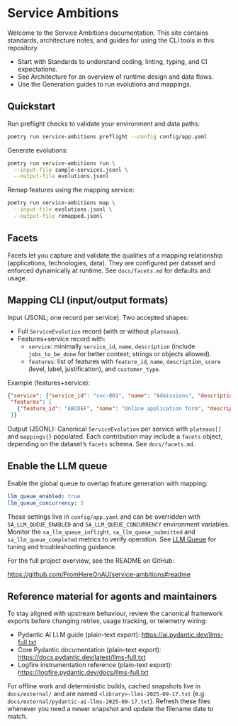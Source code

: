 # Service Ambitions

Welcome to the Service Ambitions documentation. This site contains standards,
architecture notes, and guides for using the CLI tools in this repository.

- Start with Standards to understand coding, linting, typing, and CI expectations.
- See Architecture for an overview of runtime design and data flows.
- Use the Generation guides to run evolutions and mappings.

## Quickstart

Run preflight checks to validate your environment and data paths:

```bash
poetry run service-ambitions preflight --config config/app.yaml
```

Generate evolutions:

```bash
poetry run service-ambitions run \
  --input-file sample-services.jsonl \
  --output-file evolutions.jsonl
```

Remap features using the mapping service:

```bash
poetry run service-ambitions map \
  --input-file evolutions.jsonl \
  --output-file remapped.jsonl
```

## Facets

Facets let you capture and validate the qualities of a mapping relationship
(applications, technologies, data). They are configured per dataset and
enforced dynamically at runtime. See `docs/facets.md` for defaults and usage.

## Mapping CLI (input/output formats)

Input (JSONL; one record per service). Two accepted shapes:

- Full `ServiceEvolution` record (with or without `plateaus`).
- Features+service record with:
  - `service`: minimally `service_id`, `name`, `description` (include
    `jobs_to_be_done` for better context; strings or objects allowed).
  - `features`: list of features with `feature_id`, `name`, `description`,
    `score` (level, label, justification), and `customer_type`.

Example (features+service):

```json
{"service": {"service_id": "svc-001", "name": "Admissions", "description": "Handles student applications."},
 "features": [
   {"feature_id": "ABCDEF", "name": "Online application form", "description": "...", "score": {"level": 2, "label": "Managed", "justification": "..."}, "customer_type": "learner"}
 ]}
```

Output (JSONL): Canonical `ServiceEvolution` per service with `plateaus[]` and
`mappings{}` populated. Each contribution may include a `facets` object,
depending on the dataset’s `facets` schema. See `docs/facets.md`.

## Enable the LLM queue

Enable the global queue to overlap feature generation with mapping:

```yaml
llm_queue_enabled: true
llm_queue_concurrency: 3
```

These settings live in `config/app.yaml` and can be overridden with
`SA_LLM_QUEUE_ENABLED` and `SA_LLM_QUEUE_CONCURRENCY` environment
variables. Monitor the `sa_llm_queue_inflight`, `sa_llm_queue_submitted`
and `sa_llm_queue_completed` metrics to verify operation. See
[LLM Queue](llm-queue.md) for tuning and troubleshooting guidance.

For the full project overview, see the README on GitHub:

https://github.com/FromHereOnAU/service-ambitions#readme

## Reference material for agents and maintainers

To stay aligned with upstream behaviour, review the canonical framework
exports before changing retries, usage tracking, or telemetry wiring:

- Pydantic AI LLM guide (plain-text export): https://ai.pydantic.dev/llms-full.txt
- Core Pydantic documentation (plain-text export): https://docs.pydantic.dev/latest/llms-full.txt
- Logfire instrumentation reference (plain-text export): https://logfire.pydantic.dev/docs/llms-full.txt

For offline work and deterministic builds, cached snapshots live in
`docs/external/` and are named `<library>-llms-2025-09-17.txt` (e.g.
`docs/external/pydantic-ai-llms-2025-09-17.txt`). Refresh these files whenever
you need a newer snapshot and update the filename date to match.
